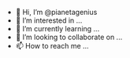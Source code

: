 - 👋 Hi, I’m @pianetagenius
- 👀 I’m interested in ...
- 🌱 I’m currently learning ...
- 💞️ I’m looking to collaborate on ...
- 📫 How to reach me ...

<!---
pianetagenius/pianetagenius is a ✨ special ✨ repository because its `README.md` (this file) appears on your GitHub profile.
You can click the Preview link to take a look at your changes.
--->
